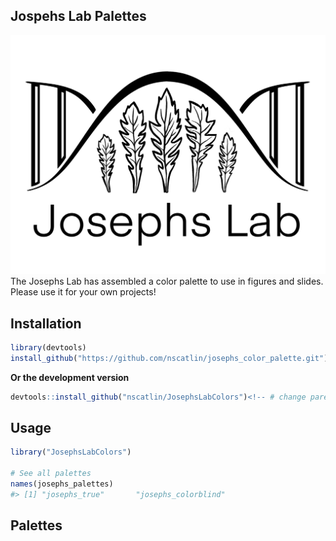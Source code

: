 <!-- README.md is generated from README.Rmd. Please edit that file -->

## Jospehs Lab Palettes

![josephs_lab_logo](images/Josephs_white.png) The Josephs Lab has
assembled a color palette to use in figures and slides. Please use it
for your own projects!

## Installation

``` r
library(devtools)
install_github("https://github.com/nscatlin/josephs_color_palette.git")
```

**Or the development version**

``` r
devtools::install_github("nscatlin/JosephsLabColors")<!-- # change parent dir to josephs once transferred >
```

## Usage

``` r
library("JosephsLabColors")

# See all palettes
names(josephs_palettes)
#> [1] "josephs_true"       "josephs_colorblind"
```

## Palettes
